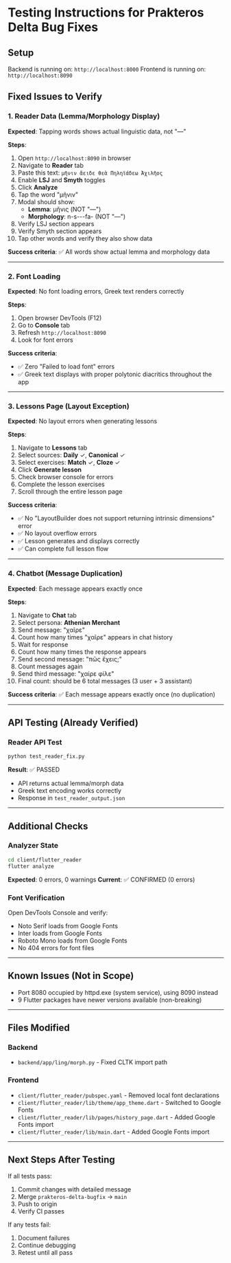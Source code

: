 # Testing Instructions for Prakteros Delta Bug Fixes

## Setup

Backend is running on: `http://localhost:8000`
Frontend is running on: `http://localhost:8090`

## Fixed Issues to Verify

### 1. Reader Data (Lemma/Morphology Display)

**Expected**: Tapping words shows actual linguistic data, not "—"

**Steps**:
1. Open `http://localhost:8090` in browser
2. Navigate to **Reader** tab
3. Paste this text: `μῆνιν ἄειδε θεὰ Πηληϊάδεω Ἀχιλῆος`
4. Enable **LSJ** and **Smyth** toggles
5. Click **Analyze**
6. Tap the word "μῆνιν"
7. Modal should show:
   - **Lemma**: μῆνις (NOT "—")
   - **Morphology**: n-s---fa- (NOT "—")
8. Verify LSJ section appears
9. Verify Smyth section appears
10. Tap other words and verify they also show data

**Success criteria**: ✅ All words show actual lemma and morphology data

---

### 2. Font Loading

**Expected**: No font loading errors, Greek text renders correctly

**Steps**:
1. Open browser DevTools (F12)
2. Go to **Console** tab
3. Refresh `http://localhost:8090`
4. Look for font errors

**Success criteria**:
- ✅ Zero "Failed to load font" errors
- ✅ Greek text displays with proper polytonic diacritics throughout the app

---

### 3. Lessons Page (Layout Exception)

**Expected**: No layout errors when generating lessons

**Steps**:
1. Navigate to **Lessons** tab
2. Select sources: **Daily** ✓, **Canonical** ✓
3. Select exercises: **Match** ✓, **Cloze** ✓
4. Click **Generate lesson**
5. Check browser console for errors
6. Complete the lesson exercises
7. Scroll through the entire lesson page

**Success criteria**:
- ✅ No "LayoutBuilder does not support returning intrinsic dimensions" error
- ✅ No layout overflow errors
- ✅ Lesson generates and displays correctly
- ✅ Can complete full lesson flow

---

### 4. Chatbot (Message Duplication)

**Expected**: Each message appears exactly once

**Steps**:
1. Navigate to **Chat** tab
2. Select persona: **Athenian Merchant**
3. Send message: "χαῖρε"
4. Count how many times "χαῖρε" appears in chat history
5. Wait for response
6. Count how many times the response appears
7. Send second message: "πῶς ἔχεις;"
8. Count messages again
9. Send third message: "χαίρε φίλε"
10. Final count: should be 6 total messages (3 user + 3 assistant)

**Success criteria**: ✅ Each message appears exactly once (no duplication)

---

## API Testing (Already Verified)

### Reader API Test
```bash
python test_reader_fix.py
```

**Result**: ✅ PASSED
- API returns actual lemma/morph data
- Greek text encoding works correctly
- Response in `test_reader_output.json`

---

## Additional Checks

### Analyzer State
```bash
cd client/flutter_reader
flutter analyze
```

**Expected**: 0 errors, 0 warnings
**Current**: ✅ CONFIRMED (0 errors)

### Font Verification
Open DevTools Console and verify:
- Noto Serif loads from Google Fonts
- Inter loads from Google Fonts
- Roboto Mono loads from Google Fonts
- No 404 errors for font files

---

## Known Issues (Not in Scope)

- Port 8080 occupied by httpd.exe (system service), using 8090 instead
- 9 Flutter packages have newer versions available (non-breaking)

---

## Files Modified

### Backend
- `backend/app/ling/morph.py` - Fixed CLTK import path

### Frontend
- `client/flutter_reader/pubspec.yaml` - Removed local font declarations
- `client/flutter_reader/lib/theme/app_theme.dart` - Switched to Google Fonts
- `client/flutter_reader/lib/pages/history_page.dart` - Added Google Fonts import
- `client/flutter_reader/lib/main.dart` - Added Google Fonts import

---

## Next Steps After Testing

If all tests pass:
1. Commit changes with detailed message
2. Merge `prakteros-delta-bugfix` → `main`
3. Push to origin
4. Verify CI passes

If any tests fail:
1. Document failures
2. Continue debugging
3. Retest until all pass
